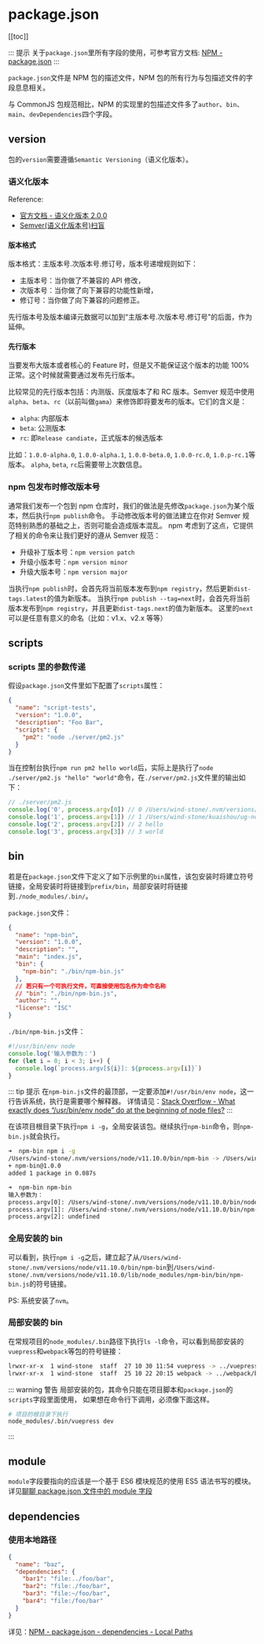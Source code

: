 # package.json

[[toc]]

::: 提示
关于`package.json`里所有字段的使用，可参考官方文档: [NPM - package.json](https://docs.npmjs.com/cli/v7/configuring-npm/package-json)
:::

`package.json`文件是 NPM 包的描述文件，NPM 包的所有行为与包描述文件的字段息息相关。

与 CommonJS 包规范相比，NPM 的实现里的包描述文件多了`author`、`bin`、`main`、`devDependencies`四个字段。

## version

包的`version`需要遵循`Semantic Versioning`（语义化版本）。

### 语义化版本

Reference:

- [官方文档 - 语义化版本 2.0.0](https://semver.org/lang/zh-CN/)
- [Semver(语义化版本号)扫盲](https://juejin.im/post/5ad413ba6fb9a028b5485866)

#### 版本格式

版本格式：主版本号.次版本号.修订号，版本号递增规则如下：

- 主版本号：当你做了不兼容的 API 修改，
- 次版本号：当你做了向下兼容的功能性新增，
- 修订号：当你做了向下兼容的问题修正。

先行版本号及版本编译元数据可以加到“主版本号.次版本号.修订号”的后面，作为延伸。

#### 先行版本

当要发布大版本或者核心的 Feature 时，但是又不能保证这个版本的功能 100% 正常。这个时候就需要通过发布先行版本。

比较常见的先行版本包括：内测版、灰度版本了和 RC 版本。Semver 规范中使用`alpha`、`beta`、`rc`（以前叫做`gama`）来修饰即将要发布的版本。它们的含义是：

- `alpha`: 内部版本
- `beta`: 公测版本
- `rc`: 即`Release candiate`，正式版本的候选版本

比如：`1.0.0-alpha.0`, `1.0.0-alpha.1`, `1.0.0-beta.0`, `1.0.0-rc.0`, `1.0.p-rc.1`等版本。
`alpha`, `beta`, `rc`后需要带上次数信息。

### npm 包发布时修改版本号

通常我们发布一个包到 npm 仓库时，我们的做法是先修改`package.json`为某个版本，然后执行`npm publish`命令。
手动修改版本号的做法建立在你对 Semver 规范特别熟悉的基础之上，否则可能会造成版本混乱。
npm 考虑到了这点，它提供了相关的命令来让我们更好的遵从 Semver 规范：

- 升级补丁版本号：`npm version patch`
- 升级小版本号：`npm version minor`
- 升级大版本号：`npm version major`

当执行`npm publish`时，会首先将当前版本发布到`npm registry`，然后更新`dist-tags.latest`的值为新版本。
当执行`npm publish --tag=next`时，会首先将当前版本发布到`npm registry`，并且更新`dist-tags.next`的值为新版本。
这里的`next`可以是任意有意义的命名（比如：v1.x、v2.x 等等）

## scripts

### scripts 里的参数传递

假设`package.json`文件里如下配置了`scripts`属性：

```json
{
  "name": "script-tests",
  "version": "1.0.0",
  "description": "Foo Bar",
  "scripts": {
    "pm2": "node ./server/pm2.js"
  }
}
```

当在控制台执行`npm run pm2 hello world`后，实际上是执行了`node ./server/pm2.js "hello" "world"`命令，在`./server/pm2.js`文件里的输出如下：

```js
// ./server/pm2.js
console.log('0', process.argv[0]) // 0 /Users/wind-stone/.nvm/versions/node/v11.10.0/bin/node
console.log('1', process.argv[1]) // 1 /Users/wind-stone/kuaishou/ug-node-h5/server/pm2.js
console.log('2', process.argv[2]) // 2 hello
console.log('3', process.argv[3]) // 3 world
```

## bin

若是在`package.json`文件下定义了如下示例里的`bin`属性，该包安装时将建立符号链接，全局安装时将链接到`prefix/bin`，局部安装时将链接到`./node_modules/.bin/`。

`package.json`文件：

```json
{
  "name": "npm-bin",
  "version": "1.0.0",
  "description": "",
  "main": "index.js",
  "bin": {
    "npm-bin": "./bin/npm-bin.js"
  },
  // 若只有一个可执行文件，可直接使用包名作为命令名称
  // "bin": "./bin/npm-bin.js",
  "author": "",
  "license": "ISC"
}
```

`./bin/npm-bin.js`文件：

```js
#!/usr/bin/env node
console.log('输入参数为：')
for (let i = 0; i < 3; i++) {
  console.log(`process.argv[${i}]: ${process.argv[i]}`)
}
```

::: tip 提示
在`npm-bin.js`文件的最顶部，一定要添加`#!/usr/bin/env node`，这一行告诉系统，执行是需要哪个解释器。
详情请见：[Stack Overflow - What exactly does “/usr/bin/env node” do at the beginning of node files?](https://stackoverflow.com/questions/33509816/what-exactly-does-usr-bin-env-node-do-at-the-beginning-of-node-files)
:::

在该项目根目录下执行`npm i -g`，全局安装该包。继续执行`npm-bin`命令，则`npm-bin.js`就会执行。

```sh
➜  npm-bin npm i -g
/Users/wind-stone/.nvm/versions/node/v11.10.0/bin/npm-bin -> /Users/wind-stone/.nvm/versions/node/v11.10.0/lib/node_modules/npm-bin/bin/npm-bin.js
+ npm-bin@1.0.0
added 1 package in 0.087s

➜  npm-bin npm-bin
输入参数为：
process.argv[0]: /Users/wind-stone/.nvm/versions/node/v11.10.0/bin/node
process.argv[1]: /Users/wind-stone/.nvm/versions/node/v11.10.0/bin/npm-bin
process.argv[2]: undefined
```

### 全局安装的 bin

可以看到，执行`npm i -g`之后，建立起了从`/Users/wind-stone/.nvm/versions/node/v11.10.0/bin/npm-bin`到`/Users/wind-stone/.nvm/versions/node/v11.10.0/lib/node_modules/npm-bin/bin/npm-bin.js`的符号链接。

PS: 系统安装了`nvm`。

### 局部安装的 bin

在常规项目的`node_modules/.bin`路径下执行`ls -l`命令，可以看到局部安装的`vuepress`和`webpack`等包的符号链接：

```sh
lrwxr-xr-x  1 wind-stone  staff  27 10 30 11:54 vuepress -> ../vuepress/bin/vuepress.js
lrwxr-xr-x  1 wind-stone  staff  25 10 22 20:15 webpack -> ../webpack/bin/webpack.js
```

::: warning 警告
局部安装的包，其命令只能在项目脚本和`package.json`的`scripts`字段里面使用， 如果想在命令行下调用，必须像下面这样。

```sh
# 项目的根目录下执行
node_modules/.bin/vuepress dev
```

:::

## module

`module`字段要指向的应该是一个基于 ES6 模块规范的使用 ES5 语法书写的模块。详见[聊聊 package.json 文件中的 module 字段](https://loveky.github.io/2018/02/26/tree-shaking-and-pkg.module/)

## dependencies

### 使用本地路径

```json
{
  "name": "baz",
  "dependencies": {
    "bar1": "file:../foo/bar",
    "bar2": "file:./foo/bar",
    "bar3": "file:~/foo/bar",
    "bar4": "file:/foo/bar"
  }
}
```

详见：[NPM - package.json - dependencies - Local Paths](https://docs.npmjs.com/cli/v7/configuring-npm/package-json#local-paths)
